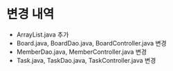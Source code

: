 # 변경 내역
- ArrayList.java 추가
- Board.java, BoardDao.java, BoardController.java 변경
- MemberDao.java, MemberController.java 변경
- Task.java, TaskDao.java, TaskController.java 변경
